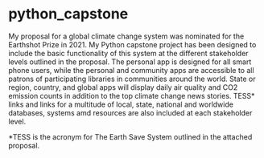 # python_capstone
My proposal for a global climate change system was nominated for the Earthshot Prize in 2021. My Python capstone project has been designed to include the basic functionality of this system at the different stakeholder levels outlined in the proposal. The personal app is designed for all smart phone users, while the personal and community apps are accessible to all patrons of participating libraries in communities around the world. State or region, country, and global apps will display daily air quality and CO2 emission counts in addition to the top climate change news stories. TESS* links and links for a multitude of local, state, national and worldwide databases, systems amd resources are also included at each stakeholder level.

*TESS is the acronym for The Earth Save System outlined in the attached proposal.
